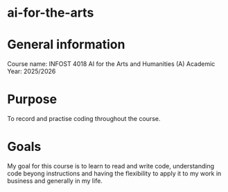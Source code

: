 # ai-for-the-arts

# General information
Course name: INFOST 4018 AI for the Arts and Humanities (A)
Academic Year: 2025/2026

# Purpose
To record and practise coding throughout the course.

# Goals
My goal for this course is to learn to read and write code, understanding code beyong instructions and having the flexibility to apply it to my work in business and generally in my life. 
